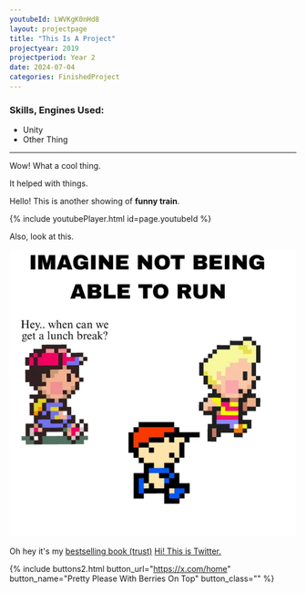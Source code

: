 ```yaml
---
youtubeId: LWVKgK0nHd8
layout: projectpage
title: "This Is A Project"
projectyear: 2019
projectperiod: Year 2
date: 2024-07-04
categories: FinishedProject
---
```


### Skills, Engines Used: 

- Unity
- Other Thing

---

Wow! What a cool thing.

It helped with things.

Hello! This is another showing of **funny train**.

{% include youtubePlayer.html id=page.youtubeId %}



Also, look at this.

![Oh no! Ness!](/assets/img/NessMeme.png)


Oh hey it's my [bestselling book (trust)](/ProjectPages/hi.txt)
[Hi! This is Twitter.](https://x.com/home)

{% include buttons2.html button_url="https://x.com/home" button_name="Pretty Please With Berries On Top" button_class="" %}